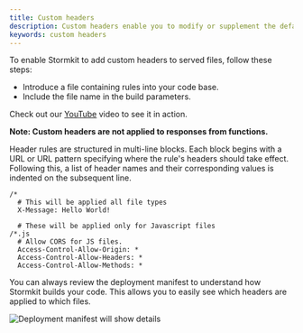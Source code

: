 ```yaml
---
title: Custom headers
description: Custom headers enable you to modify or supplement the default HTTP headers provided by Stormkit when a client requests your site.
keywords: custom headers
---
```


To enable Stormkit to add custom headers to served files, follow these steps:

- Introduce a file containing rules into your code base.
- Include the file name in the build parameters.

Check out our [YouTube](https://www.youtube.com/watch?v=0-JE_MoXP68) video to see it in action.

**Note: Custom headers are not applied to responses from functions.**

Header rules are structured in multi-line blocks. Each block begins with a URL or URL pattern specifying where the rule's headers should take effect. Following this, a list of header names and their corresponding values is indented on the subsequent line.

```
/*
  # This will be applied all file types
  X-Message: Hello World!

  # These will be applied only for Javascript files
/*.js
  # Allow CORS for JS files.
  Access-Control-Allow-Origin: *
  Access-Control-Allow-Headers: *
  Access-Control-Allow-Methods: *
```

You can always review the deployment manifest to understand how Stormkit builds your code. This allows you to easily see which headers are applied to which files.

<div class="img-wrapper">
    <img src="/assets/blog/manifest.gif" alt="Deployment manifest will show details" />
</div>





